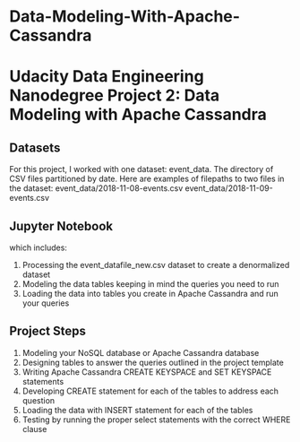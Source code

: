 # Data-Modeling-With-Apache-Cassandra

# Udacity Data Engineering Nanodegree Project 2: Data Modeling with Apache Cassandra

## Datasets
For this project, I worked with one dataset: event_data. The directory of CSV files partitioned by date. Here are examples of filepaths to two files in the dataset:
event_data/2018-11-08-events.csv
event_data/2018-11-09-events.csv

## Jupyter Notebook
which includes:
1. Processing the event_datafile_new.csv dataset to create a denormalized dataset
2. Modeling the data tables keeping in mind the queries you need to run
3. Loading the data into tables you create in Apache Cassandra and run your queries

## Project Steps
1. Modeling your NoSQL database or Apache Cassandra database
2. Designing tables to answer the queries outlined in the project template
3. Writing Apache Cassandra CREATE KEYSPACE and SET KEYSPACE statements
4. Developing CREATE statement for each of the tables to address each question
5. Loading the data with INSERT statement for each of the tables
6. Testing by running the proper select statements with the correct WHERE clause
